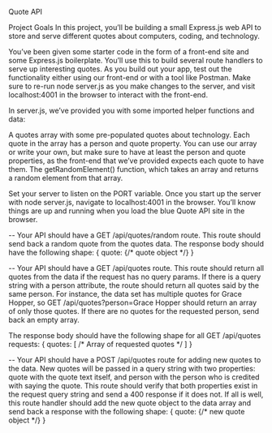 Quote API

Project Goals
In this project, you’ll be building a small Express.js web API to store and serve different quotes about computers, coding, and technology.


You’ve been given some starter code in the form of a front-end site and some Express.js boilerplate.
You’ll use this to build several route handlers to serve up interesting quotes.
As you build out your app, test out the functionality either using our front-end or with a tool like Postman.
Make sure to re-run node server.js as you make changes to the server, and visit localhost:4001 in the browser to interact with the front-end.

In server.js, we’ve provided you with some imported helper functions and data:

A quotes array with some pre-populated quotes about technology. Each quote in the array has a person and quote property.
You can use our array or write your own, but make sure to have at least the person and quote properties, as the front-end that we’ve provided expects each quote to have them.
The getRandomElement() function, which takes an array and returns a random element from that array.


Set your server to listen on the PORT variable.
Once you start up the server with node server.js, navigate to localhost:4001 in the browser. You’ll know things are up and running when you load the blue Quote API site in the browser.


-- Your API should have a GET /api/quotes/random route. This route should send back a random quote from the quotes data.
The response body should have the following shape:
{
  quote: {/* quote object */}
}

-- Your API should have a GET /api/quotes route. This route should return all quotes from the data if the request has no query params.
If there is a query string with a person attribute, the route should return all quotes said by the same person.
For instance, the data set has multiple quotes for Grace Hopper, so GET /api/quotes?person=Grace Hopper should return an array of only those quotes.
If there are no quotes for the requested person, send back an empty array.

The response body should have the following shape for all GET /api/quotes requests:
{
  quotes: [ /* Array of requested quotes */ ]
}

-- Your API should have a POST /api/quotes route for adding new quotes to the data.
New quotes will be passed in a query string with two properties: quote with the quote text itself, and person with the person who is credited with saying the quote.
This route should verify that both properties exist in the request query string and send a 400 response if it does not.
If all is well, this route handler should add the new quote object to the data array and send back a response with the following shape:
{
  quote: {/* new quote object */}
}
